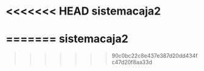 <<<<<<< HEAD
sistemacaja2
============
=======
sistemacaja2
============
>>>>>>> 90c0bc22c8e437e387d20dd434fc47d20f8aa33d
